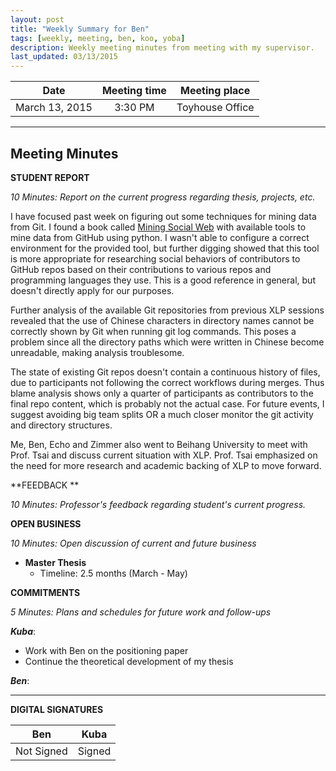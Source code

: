 ```yaml
---
layout: post
title: "Weekly Summary for Ben"
tags: [weekly, meeting, ben, koo, yoba]
description: Weekly meeting minutes from meeting with my supervisor.
last_updated: 03/13/2015
---
```


|**Date** |**Meeting time**|**Meeting place**
| ------------- |:----------------:|:-------:
|March 13, 2015| 3:30 PM | Toyhouse Office


----------


Meeting Minutes
------

 **STUDENT REPORT** 

 *10 Minutes: Report on the current progress regarding thesis, projects, etc.*

I have focused past week on figuring out some techniques for mining data from Git. I found a book called [Mining Social Web](https://github.com/ptwobrussell/Mining-the-Social-Web-2nd-Edition)  with available tools to mine data from GitHub using python. I wasn't able to configure a correct environment for the provided tool, but further digging showed that this tool is more appropriate for researching social behaviors of contributors to GitHub repos based on their contributions to various repos and programming languages they use. This is a good reference in general, but doesn't directly apply for our purposes.

Further analysis of the available Git repositories from previous XLP sessions revealed that the use of Chinese characters in directory names cannot be correctly shown by Git when running git log commands. This poses a problem since all the directory paths which were written in Chinese become unreadable, making analysis troublesome. 

The state of existing Git repos doesn't contain a continuous history of files, due to participants not following the correct workflows during merges. Thus blame analysis shows only a quarter of participants as contributors to the final repo content, which is probably not the actual case. For future events, I suggest avoiding big team splits OR a much closer monitor the git activity and directory structures.

Me, Ben, Echo and Zimmer also went to Beihang University to meet with Prof. Tsai and discuss current situation with XLP. Prof. Tsai emphasized on the need for more research and academic backing of XLP to move forward.



**FEEDBACK **
 
 *10 Minutes: Professor's feedback regarding student's current progress.*
 

**OPEN BUSINESS**

*10 Minutes: Open discussion of current and future business*

- **Master Thesis**
	- Timeline: 2.5 months (March - May)

**COMMITMENTS**

*5 Minutes: Plans and schedules for future work and follow-ups*


***Kuba***:

- Work with Ben on the positioning paper
- Continue the theoretical development of my thesis


***Ben***:




----------


**DIGITAL SIGNATURES**

|**Ben** |**Kuba**|
| ------------- |----------------|
|Not Signed| Signed
